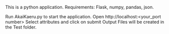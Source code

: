 This is a python application.
Requirements:
Flask, numpy, pandas, json.

Run AkaiKaeru.py to start the application.
Open http://localhost:<your_port number>
Select attributes and click on submit
Output Files will be created in the Test folder.

